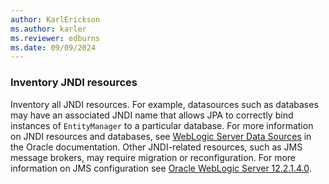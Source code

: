 ```yaml
---
author: KarlErickson
ms.author: karler
ms.reviewer: edburns
ms.date: 09/09/2024
---
```


### Inventory JNDI resources

Inventory all JNDI resources. For example, datasources such as databases may have an associated JNDI name that allows JPA to correctly bind instances of `EntityManager` to a particular database. For more information on JNDI resources and databases, see [WebLogic Server Data Sources](https://docs.oracle.com/en/middleware/fusion-middleware/weblogic-server/12.2.1.4/intro/jdbc.html) in the Oracle documentation. Other JNDI-related resources, such as JMS message brokers, may require migration or reconfiguration. For more information on JMS configuration see [Oracle WebLogic Server 12.2.1.4.0](https://docs.oracle.com/en/middleware/fusion-middleware/weblogic-server/12.2.1.4/index.html).
